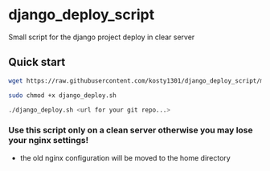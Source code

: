 # django_deploy_script
Small script for the django project deploy in clear server

## Quick start
```sh
wget https://raw.githubusercontent.com/kosty1301/django_deploy_script/main/django_deploy.sh
```
```sh
sudo chmod +x django_deploy.sh
```
```sh
./django_deploy.sh <url for your git repo...>
```
### Use this script only on a clean server otherwise you may lose your nginx settings!
* the old nginx configuration will be moved to the home directory
